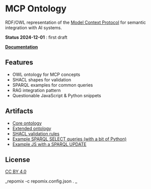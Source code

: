# MCP Ontology

RDF/OWL representation of the [Model Context Protocol](https://modelcontextprotocol.io) for semantic integration with AI systems.

**Status 2024-12-01** : first draft

**[Documentation](http://hyperdata.it/xmlns/mcp)**

## Features

- OWL ontology for MCP concepts
- SHACL shapes for validation
- SPARQL examples for common queries
- RAG integration pattern
- Questionable JavaScript & Python snippets

## Artifacts

- [Core ontology](mcp.ttl)
- [Extended ontology](mcp-ontology.ttl)
- [SHACL validation rules](mcp-shapes.shacl)
- [Example SPARQL SELECT queries (with a bit of Python)](sparql-example.md)
- [Example JS with a SPARQL UPDATE](sparql-examples.js)

## License

[CC BY 4.0](http://creativecommons.org/licenses/by/4.0/)

_repomix -c repomix.config.json . _
